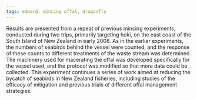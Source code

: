 ```yaml
---
tags: edward, mincing offal, dragonfly
---
```

Results are presented from a repeat of previous mincing experiments, conducted during two trips, primarily targeting hoki, on the east coast of the South Island of New Zealand in early 2008. As in the earlier experiments, the numbers of seabirds behind the vessel were counted, and the response of these counts to different treatments of the waste stream was determined. The machinery used for macerating the offal was developed specifically for the vessel used, and the protocol was modified so that more data could be collected. This experiment continues a series of work aimed at reducing the bycatch of seabirds in New Zealand fisheries, including studies of the efficacy of mitigation and previous trials of different offal management strategies.
